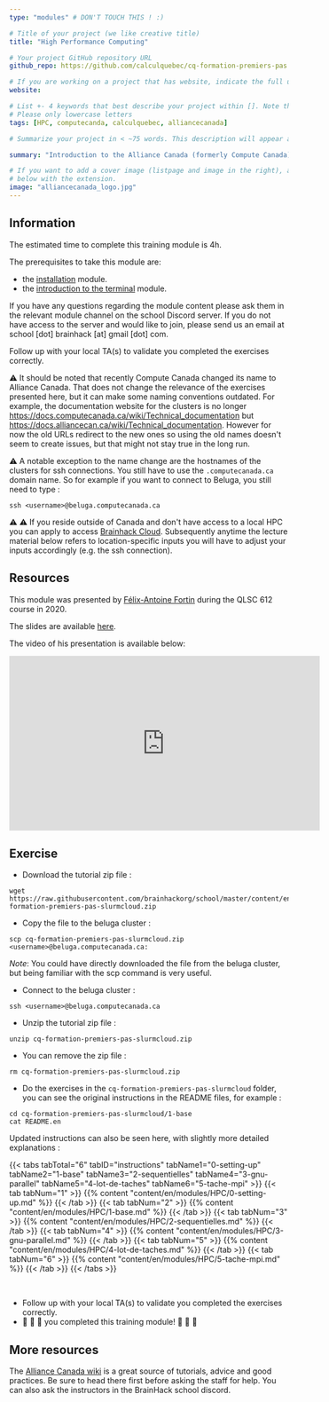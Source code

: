 ```yaml
---
type: "modules" # DON'T TOUCH THIS ! :)

# Title of your project (we like creative title)
title: "High Performance Computing"

# Your project GitHub repository URL
github_repo: https://github.com/calculquebec/cq-formation-premiers-pas

# If you are working on a project that has website, indicate the full url including "https://" below or leave it empty.
website:

# List +- 4 keywords that best describe your project within []. Note that the project summary also involves a number of key words. Those are listed on top of the [github repository](https://github.com/PSY6983-2021/project_template), click `manage topics`.
# Please only lowercase letters
tags: [HPC, computecanda, calculquebec, alliancecanada]

# Summarize your project in < ~75 words. This description will appear at the top of your page and on the list page with other projects..

summary: "Introduction to the Alliance Canada (formerly Compute Canada) infrastructure and parallel computing."

# If you want to add a cover image (listpage and image in the right), add it to your directory and indicate the name
# below with the extension.
image: "alliancecanada_logo.jpg"
---
```

<!-- This is an html comment and this won't appear in the rendered page. You are now editing the "content" area, the core of your description. Everything that you can do in markdown is allowed below. We added a couple of comments to guide your through documenting your progress. -->

## Information

The estimated time to complete this training module is 4h.

The prerequisites to take this module are:
 * the [installation](/modules/installation) module.
 * the [introduction to the terminal](/modules/introduction_to_terminal) module.

If you have any questions regarding the module content please ask them in the relevant module channel on the school Discord server. If you do not have access to the server and would like to join, please send us an email at school [dot] brainhack [at] gmail [dot] com.

Follow up with your local TA(s) to validate you completed the exercises correctly.

:warning: It should be noted that recently Compute Canada changed its name to Alliance Canada.
That does not change the relevance of the exercises presented here, but it can make some naming conventions outdated.
For example, the documentation website for the clusters is no longer https://docs.computecanada.ca/wiki/Technical_documentation but https://docs.alliancecan.ca/wiki/Technical_documentation. However for now the old URLs redirect to the new ones so using the old names doesn't seem to create issues, but that might not stay true in the long run.

:warning: A notable exception to the name change are the hostnames of the clusters for ssh connections. You still have to use the `.computecanada.ca` domain name. So for example if you want to connect to Beluga, you still need to type :

`ssh <username>@beluga.computecanada.ca`

:warning: :warning: If you reside outside of Canada and don't have access to a local HPC you can apply to access [Brainhack Cloud](https://brainhack.org/brainhack_cloud/). Subsequently anytime the lecture material below refers to location-specific inputs you will have to adjust your inputs accordingly (e.g. the ssh connection).

## Resources
This module was presented by [Félix-Antoine Fortin](https://github.com/cmd-ntrf) during the QLSC 612 course in 2020.

The slides are available [here](https://docs.google.com/presentation/d/1toGlTfi4zqavPGHZ9NV3Va7MuT-rmXdv3NHAyQGINdk/edit#slide=id.g3461d16a8f_0_8).

The video of his presentation is available below:
<iframe width="560" height="315" src="https://www.youtube.com/embed/J9VCHe1ovBg" title="YouTube video player" frameborder="0" allow="accelerometer; autoplay; clipboard-write; encrypted-media; gyroscope; picture-in-picture" allowfullscreen></iframe>


## Exercise

 * Download the tutorial zip file :
 ```
 wget https://raw.githubusercontent.com/brainhackorg/school/master/content/en/modules/HPC/cq-formation-premiers-pas-slurmcloud.zip
 ```
 * Copy the file to the beluga cluster :
 ```
 scp cq-formation-premiers-pas-slurmcloud.zip <username>@beluga.computecanada.ca:
 ```
 *Note*: You could have directly downloaded the file from the beluga cluster, but being familiar with the scp command is very useful.
 * Connect to the beluga cluster :
 ```
 ssh <username>@beluga.computecanada.ca
 ```
 * Unzip the tutorial zip file :
 ```
 unzip cq-formation-premiers-pas-slurmcloud.zip
 ```
 * You can remove the zip file :
 ```
 rm cq-formation-premiers-pas-slurmcloud.zip
 ```
 * Do the exercises in the `cq-formation-premiers-pas-slurmcloud` folder, you can see the original instructions in the README files, for example :
 ```
 cd cq-formation-premiers-pas-slurmcloud/1-base
 cat README.en
 ```
 Updated instructions can also be seen here, with slightly more detailed explanations :

 {{< tabs tabTotal="6" tabID="instructions" tabName1="0-setting-up" tabName2="1-base" tabName3="2-sequentielles" tabName4="3-gnu-parallel" tabName5="4-lot-de-taches" tabName6="5-tache-mpi" >}}
 {{< tab tabNum="1" >}} {{% content "content/en/modules/HPC/0-setting-up.md" %}} {{< /tab >}}
 {{< tab tabNum="2" >}} {{% content "content/en/modules/HPC/1-base.md" %}} {{< /tab >}}
 {{< tab tabNum="3" >}} {{% content "content/en/modules/HPC/2-sequentielles.md" %}} {{< /tab >}}
 {{< tab tabNum="4" >}} {{% content "content/en/modules/HPC/3-gnu-parallel.md" %}} {{< /tab >}}
 {{< tab tabNum="5" >}} {{% content "content/en/modules/HPC/4-lot-de-taches.md" %}} {{< /tab >}}
 {{< tab tabNum="6" >}} {{% content "content/en/modules/HPC/5-tache-mpi.md" %}} {{< /tab >}}
 {{< /tabs >}}


 <br>

 * Follow up with your local TA(s) to validate you completed the exercises correctly.
 * :tada: :tada: :tada: you completed this training module! :tada: :tada: :tada:

## More resources

The [Alliance Canada wiki](https://docs.alliancecan.ca/wiki/Technical_documentation) is a great source of tutorials, advice and good practices. Be sure to head there first before asking the staff for help. You can also ask the instructors in the BrainHack school discord.
